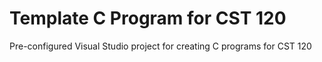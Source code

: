 # Template C Program for CST 120


Pre-configured Visual Studio project for creating C programs for CST 120